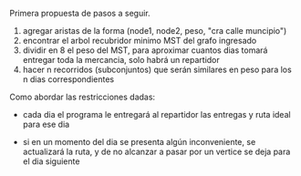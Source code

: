 Primera propuesta de pasos a seguir.

1. agregar aristas de la forma (node1, node2, peso, "cra calle muncipio")
2. encontrar el arbol recubridor minimo MST del grafo ingresado
3. dividir en 8 el peso del MST, para aproximar cuantos dias tomará entregar toda la mercancia, 
   solo habrá un repartidor
4. hacer n recorridos (subconjuntos) que serán similares en peso para los n dias correspondientes

Como abordar las restricciones dadas:

- cada dia el programa le entregará al repartidor las entregas y ruta ideal para ese dia

- si en un momento del dia se presenta algún inconveniente, se actualizará la ruta, y
de no alcanzar a pasar por un vertice se deja para el dia siguiente
